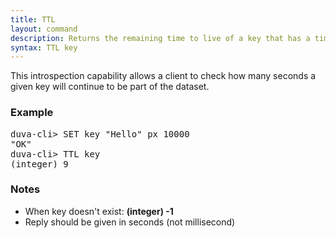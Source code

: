 ```yaml
---
title: TTL
layout: command
description: Returns the remaining time to live of a key that has a timeout.
syntax: TTL key
---
```

This introspection capability allows a client to check how many seconds a given key will continue to be part of the dataset.

### Example
<div class="command-example">
<pre>
duva-cli> SET key "Hello" px 10000
"OK"
duva-cli> TTL key
(integer) 9 
</pre>
</div>




### Notes
- When key doesn't exist: **(integer) -1**
- Reply should be given in seconds (not millisecond)
